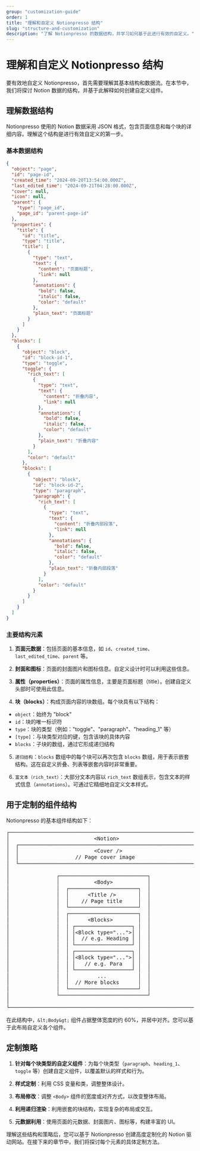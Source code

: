 ```yaml
---
group: "customization-guide"
order: 1
title: "理解和自定义 Notionpresso 结构"
slug: "structure-and-customization"
description: "了解 Notionpresso 的数据结构，并学习如何基于此进行有效的自定义。"
---
```


# 理解和自定义 Notionpresso 结构

要有效地自定义 Notionpresso，首先需要理解其基本结构和数据流。在本节中，我们将探讨 Notion 数据的结构，并基于此解释如何创建自定义组件。

## 理解数据结构

Notionpresso 使用的 Notion 数据采用 JSON 格式，包含页面信息和每个块的详细内容。理解这个结构是进行有效自定义的第一步。

### 基本数据结构
```json
{
  "object": "page",
  "id": "page-id",
  "created_time": "2024-09-20T13:54:00.000Z",
  "last_edited_time": "2024-09-21T04:28:00.000Z",
  "cover": null,
  "icon": null,
  "parent": {
    "type": "page_id",
    "page_id": "parent-page-id"
  },
  "properties": {
    "title": {
      "id": "title",
      "type": "title",
      "title": [
        {
          "type": "text",
          "text": {
            "content": "页面标题",
            "link": null
          },
          "annotations": {
            "bold": false,
            "italic": false,
            "color": "default"
          },
          "plain_text": "页面标题"
        }
      ]
    }
  },
  "blocks": [
    {
      "object": "block",
      "id": "block-id-1",
      "type": "toggle",
      "toggle": {
        "rich_text": [
          {
            "type": "text",
            "text": {
              "content": "折叠内容",
              "link": null
            },
            "annotations": {
              "bold": false,
              "italic": false,
              "color": "default"
            },
            "plain_text": "折叠内容"
          }
        ],
        "color": "default"
      },
      "blocks": [
        {
          "object": "block",
          "id": "block-id-2",
          "type": "paragraph",
          "paragraph": {
            "rich_text": [
              {
                "type": "text",
                "text": {
                  "content": "折叠内部段落",
                  "link": null
                },
                "annotations": {
                  "bold": false,
                  "italic": false,
                  "color": "default"
                },
                "plain_text": "折叠内部段落"
              }
            ],
            "color": "default"
          }
        }
      ]
    }
  ]
}
```

### 主要结构元素

1. **页面元数据**：包括页面的基本信息，如 `id`、`created_time`、`last_edited_time`、`parent` 等。

2. **封面和图标**：页面的封面图片和图标信息。自定义设计时可以利用这些信息。

3. **属性（properties）**：页面的属性信息，主要是页面标题（title）。创建自定义头部时可使用此信息。

4. **块（blocks）**：构成页面内容的块数组。每个块具有以下结构：

  - `object`：始终为 "block"
  - `id`：块的唯一标识符
  - `type`：块的类型（例如："toggle"、"paragraph"、"heading_1" 等）
  - `[type]`：与块类型对应的键，包含该块的具体内容
  - `blocks`：子块的数组，通过它形成递归结构

5. `递归结构`：`blocks` 数组中的每个块可以再次包含 `blocks` 数组，用于表示嵌套结构。这在自定义折叠、列表等嵌套内容时非常重要。

6. `富文本（rich_text）`：大部分文本内容以 `rich_text` 数组表示，包含文本的样式信息（`annotations`）。可通过它精细地自定义文本样式。

## 用于定制的组件结构

Notionpresso 的基本组件结构如下：

<pre style="font-family: monospace; line-height: 1.2; white-space: pre;">
┌────────────────────────────────────────────────────────────────┐
│                           &lt;Notion&gt;                             │
│  ┌────────────────────────────────────────────────────────┐    │
│  │                        &lt;Cover /&gt;                       │    │
│  │                  // Page cover image                   │    │
│  └────────────────────────────────────────────────────────┘    │
│                                                                │
│               ┌────────────────────────────┐                   │
│               │           &lt;Body&gt;           │                   │
│               │  ┌──────────────────────┐  │                   │
│               │  │      &lt;Title /&gt;       │  │                   │
│               │  │    // Page title     │  │                   │
│               │  └──────────────────────┘  │                   │
│               │  ┌──────────────────────┐  │                   │
│               │  │      &lt;Blocks&gt;        │  │                   │
│               │  │ ┌──────────────────┐ │  │                   │
│               │  │ │&lt;Block type="..."&gt;│ │  │                   │
│               │  │ │  // e.g. Heading │ │  │                   │
│               │  │ └──────────────────┘ │  │                   │
│               │  │ ┌──────────────────┐ │  │                   │
│               │  │ │&lt;Block type="..."&gt;│ │  │                   │
│               │  │ │   // e.g. Para   │ │  │                   │
│               │  │ └──────────────────┘ │  │                   │
│               │  │         ...          │  │                   │
│               │  │  // More blocks      │  │                   │
│               │  └──────────────────────┘  │                   │
│               └────────────────────────────┘                   │
│                                                                │
└────────────────────────────────────────────────────────────────┘
</pre>

在此结构中，`&lt;Body&gt;` 组件占据整体宽度的约 60%，并居中对齐。您可以基于此布局自定义各个组件。

## 定制策略

1. **针对每个块类型的自定义组件**：为每个块类型（`paragraph`、`heading_1`、`toggle` 等）创建自定义组件，以覆盖默认的样式和行为。

2. **样式定制**：利用 CSS 变量和类，调整整体设计。

3. **布局修改**：调整 `<Body>` 组件的宽度或对齐方式，以改变整体布局。

4. **利用递归渲染**：利用嵌套的块结构，实现复杂的布局或交互。

5. **元数据利用**：使用页面的元数据、封面图片、图标等，构建丰富的 UI。

理解这些结构和策略后，您可以基于 Notionpresso 创建高度定制化的 Notion 驱动网站。在接下来的章节中，我们将探讨每个元素的具体定制方法。